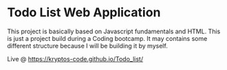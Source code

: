 # Todo List Web Application
This project is basically based on Javascript fundamentals and HTML. This is just a project build during  a Coding bootcamp. It may contains some different structure because I will be building it by myself.

Live @ https://kryptos-code.github.io/Todo_list/
